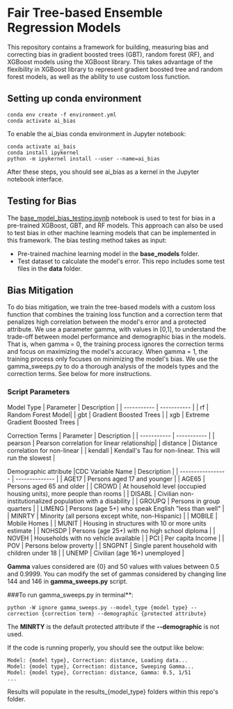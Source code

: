 # Fair Tree-based Ensemble Regression Models
This repository contains a framework for building, measuring bias and correcting bias in gradient boosted trees (GBT), random forest (RF), and XGBoost  models using the XGBoost library. This takes advantage of the flexibility in XGBoost library to represent gradient boosted tree and random forest models, as well as the ability to use custom loss function.

## Setting up conda environment
```
conda env create -f environment.yml
conda activate ai_bias
```
To enable the ai_bias conda environment in Jupyter notebook:
```
conda activate ai_bais
conda install ipykernel
python -m ipykernel install --user --name=ai_bias
```
After these steps, you should see ai_bias as a kernel in the Jupyter notebook interface.

## Testing for Bias
The [base_model_bias_testing.ipynb](https://github.com/NREL/Fair_Forest_Models/blob/main/base_model_bias_testing.ipynb) notebook is used to test for bias in a pre-trained XGBoost, GBT, and RF models. This approach can also be used to test bias in other machine learning models that can be implemented in this framework. The bias testing method takes as input:
* Pre-trained machine learning model in the **base_models** folder.
* Test dataset to calculate the model's error. This repo includes some test files in the **data** folder.

## Bias Mitigation
To do bias mitigation, we train the tree-based models with a custom loss function that combines the training loss function and a correction term that penalizes high correlation between the model's error and a protected attribute. We use a parameter gamma, with values in [0,1], to understand the trade-off between model performance and demographic bias in the models. That is, when gamma = 0, the training process ignores the correction terms and focus on maximizing the model's accuracy. When gamma = 1, the training process only focuses on minimizing the model's bias. We use the gamma_sweeps.py to do a thorough analysis of the models types and the correction terms. See below for more instructions.


### Script Parameters
Model Type
| Parameter | Description |
| ----------- | ----------- |
| rf | Random Forest Model|
| gbt | Gradient Boosted Trees |
| xgb | Extreme Gradient Boosted Trees |

Correction Terms
| Parameter | Description |
| ----------- | ----------- |
| pearson | Pearson correlation for linear relationship|
| distance | Distance correlation for non-linear |
| kendall | Kendall's Tau for non-linear. This will run the slowest |

Demographic attribute
|CDC Variable Name  |  Description |
| ----------------- | -------------- |
| AGE17  |  Persons aged 17 and younger |
| AGE65 | Persons aged 65 and older   |
| CROWD | At household level (occupied housing units), more people than rooms   |
| DISABL  |  Civilian non-institutionalized population with a disability |
| GROUPQ | Persons in group quarters |
| LIMENG | Persons (age 5+) who speak English "less than well" |
| MINRTY | Minority (all persons except white, non-Hispanic) |
| MOBILE | Mobile Homes |
| MUNIT | Housing in structures with 10 or more units estimate |
| NOHSDP | Persons (age 25+) with no high school diploma |
| NOVEH | Households with no vehicle available |
| PCI | Per capita Income |
| POV | Persons below proverty |
| SNGPNT | Single parent household with children under 18  |
| UNEMP | Civilian (age 16+) unemployed |


**Gamma** values considered are {0} and 50 values with values between 0.5 and 0.9999.
You can modify the set of gammas considered by changing line 144 and 146 in **gamma_sweeps.py** script.



###To run gamma_sweeps.py in terminal**:
```linux
python -W ignore gamma_sweeps.py --model_type {model type} --correction {correction term} --demographic {protected attribute}
```
The **MINRTY** is the default protected attribute if the **--demographic** is not used.

If the code is running properly, you should see the output like below:
```{r, message=TRUE}
Model: {model type}, Correction: distance, Loading data...
Model: {model type}, Correction: distance, Sweeping Gamma...
Model: {model type}, Correction: distance, Gamma: 0.5, 1/51
...

```
Results will populate in  the results_{model_type} folders within this repo's folder.
